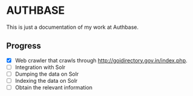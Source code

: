 # AUTHBASE

This is just a documentation of my work at Authbase.

## Progress 
- [x] Web crawler that crawls through http://goidirectory.gov.in/index.php.
- [ ] Integration with Solr
- [ ] Dumping the data on Solr
- [ ] Indexing the data on Solr
- [ ] Obtain the relevant information

